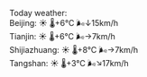 Today weather:  
Beijing: ☀️ 🌡️+6°C 🌬️↓15km/h  
Tianjin: ☀️ 🌡️+6°C 🌬️→7km/h  
Shijiazhuang: ☀️ 🌡️+8°C 🌬️→7km/h  
Tangshan: ☀️ 🌡️+3°C 🌬️↘17km/h  
